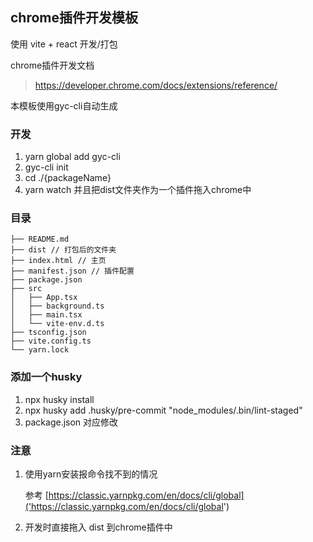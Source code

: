 ## chrome插件开发模板

使用 vite + react 开发/打包

chrome插件开发文档 

> https://developer.chrome.com/docs/extensions/reference/

本模板使用gyc-cli自动生成

### 开发
1. yarn global add gyc-cli
2. gyc-cli init
3. cd ./{packageName}
4. yarn watch 并且把dist文件夹作为一个插件拖入chrome中

### 目录
```
├── README.md
├── dist // 打包后的文件夹
├── index.html // 主页
├── manifest.json // 插件配置
├── package.json
├── src
│   ├── App.tsx
│   ├── background.ts
│   ├── main.tsx
│   └── vite-env.d.ts
├── tsconfig.json
├── vite.config.ts
└── yarn.lock
```

### 添加一个husky
1. npx husky install  
2. npx husky add .husky/pre-commit "node_modules/.bin/lint-staged"
3. package.json 对应修改


### 注意  
1. 使用yarn安装报命令找不到的情况
   
   参考  [https://classic.yarnpkg.com/en/docs/cli/global]('https://classic.yarnpkg.com/en/docs/cli/global')
2. 开发时直接拖入 dist 到chrome插件中
